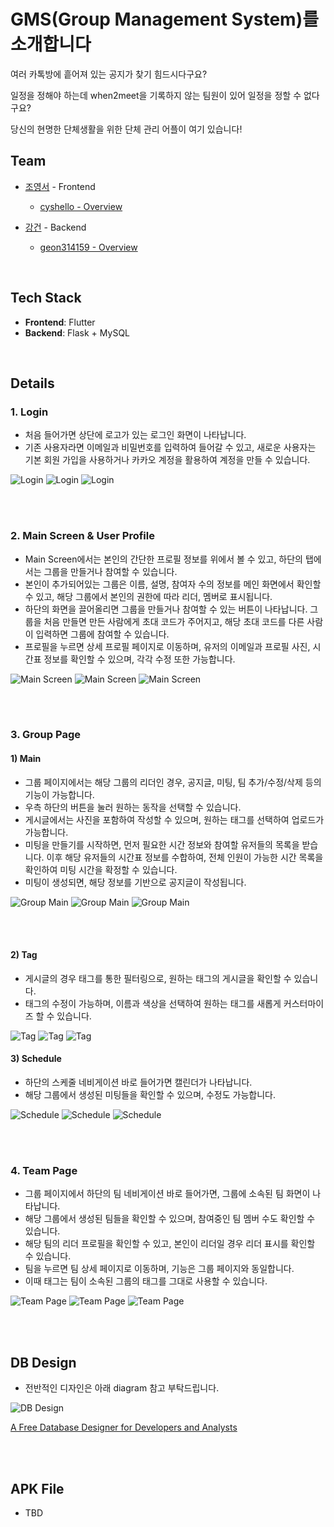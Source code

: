 # GMS(Group Management System)를 소개합니다



여러 카톡방에 흩어져 있는 공지가 찾기 힘드시다구요?

일정을 정해야 하는데 when2meet을 기록하지 않는 팀원이 있어 일정을 정할 수 없다구요?

당신의 현명한 단체생활을 위한 단체 관리 어플이 여기 있습니다!
<br>

## Team


- [조영서](https://www.notion.so/9c9e5bc511ff4fb2bd9f317a13ce13a0?pvs=21) - Frontend
  - [cyshello - Overview](https://github.com/cyshello)

- [강건](https://www.notion.so/a9f5fe76226a458b976db96edcffcf20?pvs=21) - Backend
  - [geon314159 - Overview](https://github.com/geon314159)

<br>

## Tech Stack



- **Frontend**: Flutter
- **Backend**: Flask + MySQL
<br>


## Details


### 1. Login

- 처음 들어가면 상단에 로고가 있는 로그인 화면이 나타납니다.
- 기존 사용자라면 이메일과 비밀번호를 입력하여 들어갈 수 있고, 새로운 사용자는 기본 회원 가입을 사용하거나 카카오 계정을 활용하여 계정을 만들 수 있습니다.

![Login](https://prod-files-secure.s3.us-west-2.amazonaws.com/f6cb388f-3934-47d6-9928-26d2e10eb0fc/291915d1-57b6-4a09-94c3-ed7992c391f6/Untitled.png)
![Login](https://prod-files-secure.s3.us-west-2.amazonaws.com/f6cb388f-3934-47d6-9928-26d2e10eb0fc/0dd54a4e-bbe0-45ce-92cd-57975d0a6efb/Untitled.png)
![Login](https://prod-files-secure.s3.us-west-2.amazonaws.com/f6cb388f-3934-47d6-9928-26d2e10eb0fc/d7913530-96df-4a4a-8e77-399310aae923/Untitled.png)

<br>
<br>

### 2. Main Screen & User Profile

- Main Screen에서는 본인의 간단한 프로필 정보를 위에서 볼 수 있고, 하단의 탭에서는 그룹을 만들거나 참여할 수 있습니다.
- 본인이 추가되어있는 그룹은 이름, 설명, 참여자 수의 정보를 메인 화면에서 확인할 수 있고, 해당 그룹에서 본인의 권한에 따라 리더, 멤버로 표시됩니다.
- 하단의 화면을 끌어올리면 그룹을 만들거나 참여할 수 있는 버튼이 나타납니다. 그룹을 처음 만들면 만든 사람에게 초대 코드가 주어지고, 해당 초대 코드를 다른 사람이 입력하면 그룹에 참여할 수 있습니다.
- 프로필을 누르면 상세 프로필 페이지로 이동하며, 유저의 이메일과 프로필 사진, 시간표 정보를 확인할 수 있으며, 각각 수정 또한 가능합니다.

![Main Screen](https://prod-files-secure.s3.us-west-2.amazonaws.com/f6cb388f-3934-47d6-9928-26d2e10eb0fc/b2f6998c-bcf4-4c4f-866b-a1c543761a81/Untitled.png)
![Main Screen](https://prod-files-secure.s3.us-west-2.amazonaws.com/f6cb388f-3934-47d6-9928-26d2e10eb0fc/e1ab5355-7da3-4949-a2e0-4c1c784cb829/Untitled.png)
![Main Screen](https://prod-files-secure.s3.us-west-2.amazonaws.com/f6cb388f-3934-47d6-9928-26d2e10eb0fc/40bc366b-c984-464c-b7e8-36bde5f41bc2/Untitled.png)

<br>
<br>


### 3. Group Page

#### 1) Main

- 그룹 페이지에서는 해당 그룹의 리더인 경우, 공지글, 미팅, 팀 추가/수정/삭제 등의 기능이 가능합니다.
- 우측 하단의 버튼을 눌러 원하는 동작을 선택할 수 있습니다.
- 게시글에서는 사진을 포함하여 작성할 수 있으며, 원하는 태그를 선택하여 업로드가 가능합니다.
- 미팅을 만들기를 시작하면, 먼저 필요한 시간 정보와 참여할 유저들의 목록을 받습니다. 이후 해당 유저들의 시간표 정보를 수합하여, 전체 인원이 가능한 시간 목록을 확인하여 미팅 시간을 확정할 수 있습니다.
- 미팅이 생성되면, 해당 정보를 기반으로 공지글이 작성됩니다.

![Group Main](https://prod-files-secure.s3.us-west-2.amazonaws.com/f6cb388f-3934-47d6-9928-26d2e10eb0fc/433a1afa-a81a-4d08-80ef-3f38d00586e3/Untitled.png)
![Group Main](https://prod-files-secure.s3.us-west-2.amazonaws.com/f6cb388f-3934-47d6-9928-26d2e10eb0fc/224929c7-e768-4deb-a15a-60c7ea6b3573/Untitled.png)
![Group Main](https://prod-files-secure.s3.us-west-2.amazonaws.com/f6cb388f-3934-47d6-9928-26d2e10eb0fc/1aa447c1-18ce-4125-83f2-7059775b738d/Untitled.png)

<br>
<br>


#### 2) Tag

- 게시글의 경우 태그를 통한 필터링으로, 원하는 태그의 게시글을 확인할 수 있습니다.
- 태그의 수정이 가능하며, 이름과 색상을 선택하여 원하는 태그를 새롭게 커스터마이즈 할 수 있습니다.

![Tag](https://prod-files-secure.s3.us-west-2.amazonaws.com/f6cb388f-3934-47d6-9928-26d2e10eb0fc/1a8b1d5f-03b3-4400-b71c-4fb4e74ed8cb/Untitled.png)
![Tag](https://prod-files-secure.s3.us-west-2.amazonaws.com/f6cb388f-3934-47d6-9928-26d2e10eb0fc/5912223e-96e1-4cf1-be06-120549412579/Untitled.png)
![Tag](https://prod-files-secure.s3.us-west-2.amazonaws.com/f6cb388f-3934-47d6-9928-26d2e10eb0fc/9e650a0e-12da-4697-8de0-85223a598811/Untitled.png)

#### 3) Schedule

- 하단의 스케줄 네비게이션 바로 들어가면 캘린더가 나타납니다.
- 해당 그룹에서 생성된 미팅들을 확인할 수 있으며, 수정도 가능합니다.

![Schedule](https://prod-files-secure.s3.us-west-2.amazonaws.com/f6cb388f-3934-47d6-9928-26d2e10eb0fc/30bb9ae4-6292-4191-8348-80fff3afd09a/Untitled.png)
![Schedule](https://prod-files-secure.s3.us-west-2.amazonaws.com/f6cb388f-3934-47d6-9928-26d2e10eb0fc/5e9028e2-fc97-4446-a442-f6093416ef4d/Untitled.png)
![Schedule](https://prod-files-secure.s3.us-west-2.amazonaws.com/f6cb388f-3934-47d6-9928-26d2e10eb0fc/e7ec96e9-95ed-4d3c-8d84-58027e0a45dc/Untitled.png)

<br>
<br>


### 4. Team Page

- 그룹 페이지에서 하단의 팀 네비게이션 바로 들어가면, 그룹에 소속된 팀 화면이 나타납니다.
- 해당 그룹에서 생성된 팀들을 확인할 수 있으며, 참여중인 팀 멤버 수도 확인할 수 있습니다.
- 해당 팀의 리더 프로필을 확인할 수 있고, 본인이 리더일 경우 리더 표시를 확인할 수 있습니다.
- 팀을 누르면 팀 상세 페이지로 이동하며, 기능은 그룹 페이지와 동일합니다.
- 이때 태그는 팀이 소속된 그룹의 태그를 그대로 사용할 수 있습니다.

![Team Page](https://prod-files-secure.s3.us-west-2.amazonaws.com/f6cb388f-3934-47d6-9928-26d2e10eb0fc/862f6121-f85e-4bb6-8261-7a295814303a/Untitled.png)
![Team Page](https://prod-files-secure.s3.us-west-2.amazonaws.com/f6cb388f-3934-47d6-9928-26d2e10eb0fc/1fa0388e-9108-4f3a-8e96-c347e7659729/Untitled.png)
![Team Page](https://prod-files-secure.s3.us-west-2.amazonaws.com/f6cb388f-3934-47d6-9928-26d2e10eb0fc/2448f184-eab4-48d4-a252-d6af9254a99f/Untitled.png)

<br>
<br>


## DB Design


- 전반적인 디자인은 아래 diagram 참고 부탁드립니다.

![DB Design](https://prod-files-secure.s3.us-west-2.amazonaws.com/f6cb388f-3934-47d6-9928-26d2e10eb0fc/215c3d9b-fc79-42a4-bf3d-96723b7cfd71/DB.png)

[A Free Database Designer for Developers and Analysts](https://dbdiagram.io/d/668d07c79939893dae6ee38a)

<br>
<br>

## APK File
- TBD
